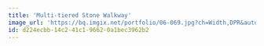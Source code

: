 ```yaml
---
title: 'Multi-tiered Stone Walkway'
image_url: 'https://bq.imgix.net/portfolio/06-069.jpg?ch=Width,DPR&auto=compress,enhance,format&fit=crop&w=300&h=300'
id: d224ecbb-14c2-41c1-9662-0a1bec3962b2
---
```

